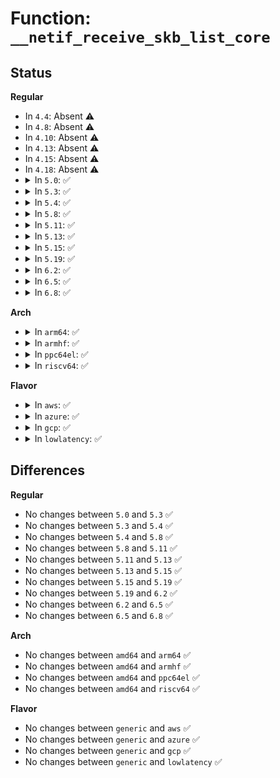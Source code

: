 # Function: <code>__netif_receive_skb_list_core</code>

## Status
<b>Regular</b>
<ul>
<li>
In <code>4.4</code>: Absent ⚠️
</li>
<li>
In <code>4.8</code>: Absent ⚠️
</li>
<li>
In <code>4.10</code>: Absent ⚠️
</li>
<li>
In <code>4.13</code>: Absent ⚠️
</li>
<li>
In <code>4.15</code>: Absent ⚠️
</li>
<li>
In <code>4.18</code>: Absent ⚠️
</li>
<li>
<details>
<summary>In <code>5.0</code>: ✅</summary>

```c
void __netif_receive_skb_list_core(struct list_head *head, bool pfmemalloc);
```

**Collision:** Unique Static

**Inline:** No

**Transformation:** False

**Instances:**

```
In net/core/dev.c (ffffffff818b6cb0)
Location: net/core/dev.c:5021
Inline: False
Direct callers:
  - net/core/dev.c:netif_receive_skb_list
  - net/core/dev.c:netif_receive_skb_list
  - net/core/dev.c:netif_receive_skb_list
```
**Symbols:**

```
ffffffff818b6cb0-ffffffff818b6ea6: __netif_receive_skb_list_core (STB_LOCAL)
```
</details>
</li>
<li>
<details>
<summary>In <code>5.3</code>: ✅</summary>

```c
void __netif_receive_skb_list_core(struct list_head *head, bool pfmemalloc);
```

**Collision:** Unique Static

**Inline:** No

**Transformation:** False

**Instances:**

```
In net/core/dev.c (ffffffff81903ed0)
Location: net/core/dev.c:5060
Inline: False
Direct callers:
  - net/core/dev.c:netif_receive_skb_list
  - net/core/dev.c:netif_receive_skb_list
  - net/core/dev.c:netif_receive_skb_list
```
**Symbols:**

```
ffffffff81903ed0-ffffffff81904121: __netif_receive_skb_list_core (STB_LOCAL)
```
</details>
</li>
<li>
<details>
<summary>In <code>5.4</code>: ✅</summary>

```c
void __netif_receive_skb_list_core(struct list_head *head, bool pfmemalloc);
```

**Collision:** Unique Static

**Inline:** No

**Transformation:** False

**Instances:**

```
In net/core/dev.c (ffffffff81935030)
Location: net/core/dev.c:4962
Inline: False
Direct callers:
  - net/core/dev.c:netif_receive_skb_list_internal
  - net/core/dev.c:netif_receive_skb_list_internal
  - net/core/dev.c:netif_receive_skb_list_internal
```
**Symbols:**

```
ffffffff81935030-ffffffff81935281: __netif_receive_skb_list_core (STB_LOCAL)
```
</details>
</li>
<li>
<details>
<summary>In <code>5.8</code>: ✅</summary>

```c
void __netif_receive_skb_list_core(struct list_head *head, bool pfmemalloc);
```

**Collision:** Unique Static

**Inline:** No

**Transformation:** False

**Instances:**

```
In net/core/dev.c (ffffffff81a09cd0)
Location: net/core/dev.c:5333
Inline: False
Direct callers:
  - net/core/dev.c:__netif_receive_skb_list
  - net/core/dev.c:__netif_receive_skb_list
  - net/core/dev.c:__netif_receive_skb_list
```
**Symbols:**

```
ffffffff81a09cd0-ffffffff81a09f1a: __netif_receive_skb_list_core (STB_LOCAL)
```
</details>
</li>
<li>
<details>
<summary>In <code>5.11</code>: ✅</summary>

```c
void __netif_receive_skb_list_core(struct list_head *head, bool pfmemalloc);
```

**Collision:** Unique Static

**Inline:** No

**Transformation:** False

**Instances:**

```
In net/core/dev.c (ffffffff81a0b270)
Location: net/core/dev.c:5387
Inline: False
Direct callers:
  - net/core/dev.c:__netif_receive_skb_list
  - net/core/dev.c:__netif_receive_skb_list
  - net/core/dev.c:__netif_receive_skb_list
```
**Symbols:**

```
ffffffff81a0b270-ffffffff81a0b4ba: __netif_receive_skb_list_core (STB_LOCAL)
```
</details>
</li>
<li>
<details>
<summary>In <code>5.13</code>: ✅</summary>

```c
void __netif_receive_skb_list_core(struct list_head *head, bool pfmemalloc);
```

**Collision:** Unique Static

**Inline:** No

**Transformation:** False

**Instances:**

```
In net/core/dev.c (ffffffff819f1830)
Location: net/core/dev.c:5511
Inline: False
Direct callers:
  - net/core/dev.c:netif_receive_skb_list_internal
  - net/core/dev.c:netif_receive_skb_list_internal
  - net/core/dev.c:netif_receive_skb_list_internal
```
**Symbols:**

```
ffffffff819f1830-ffffffff819f1a61: __netif_receive_skb_list_core (STB_LOCAL)
```
</details>
</li>
<li>
<details>
<summary>In <code>5.15</code>: ✅</summary>

```c
void __netif_receive_skb_list_core(struct list_head *head, bool pfmemalloc);
```

**Collision:** Unique Static

**Inline:** No

**Transformation:** False

**Instances:**

```
In net/core/dev.c (ffffffff81aa3150)
Location: net/core/dev.c:5500
Inline: False
Direct callers:
  - net/core/dev.c:netif_receive_skb_list_internal
  - net/core/dev.c:netif_receive_skb_list_internal
  - net/core/dev.c:netif_receive_skb_list_internal
```
**Symbols:**

```
ffffffff81aa3150-ffffffff81aa3381: __netif_receive_skb_list_core (STB_LOCAL)
```
</details>
</li>
<li>
<details>
<summary>In <code>5.19</code>: ✅</summary>

```c
void __netif_receive_skb_list_core(struct list_head *head, bool pfmemalloc);
```

**Collision:** Unique Static

**Inline:** No

**Transformation:** False

**Instances:**

```
In net/core/dev.c (ffffffff81c1b430)
Location: net/core/dev.c:5537
Inline: False
Direct callers:
  - net/core/dev.c:netif_receive_skb_list_internal
  - net/core/dev.c:netif_receive_skb_list_internal
  - net/core/dev.c:netif_receive_skb_list_internal
```
**Symbols:**

```
ffffffff81c1b430-ffffffff81c1b67b: __netif_receive_skb_list_core (STB_LOCAL)
```
</details>
</li>
<li>
<details>
<summary>In <code>6.2</code>: ✅</summary>

```c
void __netif_receive_skb_list_core(struct list_head *head, bool pfmemalloc);
```

**Collision:** Unique Static

**Inline:** No

**Transformation:** False

**Instances:**

```
In net/core/dev.c (ffffffff81dcc3a0)
Location: net/core/dev.c:5528
Inline: False
Direct callers:
  - net/core/dev.c:netif_receive_skb_list_internal
  - net/core/dev.c:netif_receive_skb_list_internal
  - net/core/dev.c:netif_receive_skb_list_internal
```
**Symbols:**

```
ffffffff81dcc3a0-ffffffff81dcc5eb: __netif_receive_skb_list_core (STB_LOCAL)
```
</details>
</li>
<li>
<details>
<summary>In <code>6.5</code>: ✅</summary>

```c
void __netif_receive_skb_list_core(struct list_head *head, bool pfmemalloc);
```

**Collision:** Unique Static

**Inline:** No

**Transformation:** False

**Instances:**

```
In net/core/dev.c (ffffffff81e3cf00)
Location: net/core/dev.c:5504
Inline: False
Direct callers:
  - net/core/dev.c:netif_receive_skb_list_internal
  - net/core/dev.c:netif_receive_skb_list_internal
  - net/core/dev.c:netif_receive_skb_list_internal
```
**Symbols:**

```
ffffffff81e3cf00-ffffffff81e3d14b: __netif_receive_skb_list_core (STB_LOCAL)
```
</details>
</li>
<li>
<details>
<summary>In <code>6.8</code>: ✅</summary>

```c
void __netif_receive_skb_list_core(struct list_head *head, bool pfmemalloc);
```

**Collision:** Unique Static

**Inline:** No

**Transformation:** False

**Instances:**

```
In net/core/dev.c (ffffffff81efb7a0)
Location: net/core/dev.c:5586
Inline: False
Direct callers:
  - net/core/dev.c:netif_receive_skb_list_internal
  - net/core/dev.c:netif_receive_skb_list_internal
  - net/core/dev.c:netif_receive_skb_list_internal
```
**Symbols:**

```
ffffffff81efb7a0-ffffffff81efb9eb: __netif_receive_skb_list_core (STB_LOCAL)
```
</details>
</li>
</ul>
<b>Arch</b>
<ul>
<li>
<details>
<summary>In <code>arm64</code>: ✅</summary>

```c
void __netif_receive_skb_list_core(struct list_head *head, bool pfmemalloc);
```

**Collision:** Unique Static

**Inline:** No

**Transformation:** False

**Instances:**

```
In net/core/dev.c (ffff800010bd3318)
Location: net/core/dev.c:4962
Inline: False
Direct callers:
  - net/core/dev.c:netif_receive_skb_list_internal
  - net/core/dev.c:netif_receive_skb_list_internal
  - net/core/dev.c:netif_receive_skb_list_internal
```
**Symbols:**

```
ffff800010bd3318-ffff800010bd3534: __netif_receive_skb_list_core (STB_LOCAL)
```
</details>
</li>
<li>
<details>
<summary>In <code>armhf</code>: ✅</summary>

```c
void __netif_receive_skb_list_core(struct list_head *head, bool pfmemalloc);
```

**Collision:** Unique Static

**Inline:** No

**Transformation:** False

**Instances:**

```
In net/core/dev.c (c0cedff4)
Location: net/core/dev.c:4962
Inline: False
Direct callers:
  - net/core/dev.c:netif_receive_skb_list_internal
  - net/core/dev.c:netif_receive_skb_list_internal
  - net/core/dev.c:netif_receive_skb_list_internal
```
**Symbols:**

```
c0cedff4-c0cee214: __netif_receive_skb_list_core (STB_LOCAL)
```
</details>
</li>
<li>
<details>
<summary>In <code>ppc64el</code>: ✅</summary>

```c
void __netif_receive_skb_list_core(struct list_head *head, bool pfmemalloc);
```

**Collision:** Unique Static

**Inline:** No

**Transformation:** False

**Instances:**

```
In net/core/dev.c (c000000000cb1de0)
Location: net/core/dev.c:4962
Inline: False
Direct callers:
  - net/core/dev.c:netif_receive_skb_list_internal
  - net/core/dev.c:netif_receive_skb_list_internal
  - net/core/dev.c:netif_receive_skb_list_internal
```
**Symbols:**

```
c000000000cb1de0-c000000000cb20e8: __netif_receive_skb_list_core (STB_LOCAL)
```
</details>
</li>
<li>
<details>
<summary>In <code>riscv64</code>: ✅</summary>

```c
void __netif_receive_skb_list_core(struct list_head *head, bool pfmemalloc);
```

**Collision:** Unique Static

**Inline:** No

**Transformation:** False

**Instances:**

```
In net/core/dev.c (ffffffe00075d608)
Location: net/core/dev.c:4962
Inline: False
Direct callers:
  - net/core/dev.c:netif_receive_skb_list_internal
  - net/core/dev.c:netif_receive_skb_list_internal
  - net/core/dev.c:netif_receive_skb_list_internal
```
**Symbols:**

```
ffffffe00075d608-ffffffe00075d766: __netif_receive_skb_list_core (STB_LOCAL)
```
</details>
</li>
</ul>
<b>Flavor</b>
<ul>
<li>
<details>
<summary>In <code>aws</code>: ✅</summary>

```c
void __netif_receive_skb_list_core(struct list_head *head, bool pfmemalloc);
```

**Collision:** Unique Static

**Inline:** No

**Transformation:** False

**Instances:**

```
In net/core/dev.c (ffffffff818d5010)
Location: net/core/dev.c:4962
Inline: False
Direct callers:
  - net/core/dev.c:netif_receive_skb_list_internal
  - net/core/dev.c:netif_receive_skb_list_internal
  - net/core/dev.c:netif_receive_skb_list_internal
```
**Symbols:**

```
ffffffff818d5010-ffffffff818d5261: __netif_receive_skb_list_core (STB_LOCAL)
```
</details>
</li>
<li>
<details>
<summary>In <code>azure</code>: ✅</summary>

```c
void __netif_receive_skb_list_core(struct list_head *head, bool pfmemalloc);
```

**Collision:** Unique Static

**Inline:** No

**Transformation:** False

**Instances:**

```
In net/core/dev.c (ffffffff8188ee80)
Location: net/core/dev.c:4962
Inline: False
Direct callers:
  - net/core/dev.c:netif_receive_skb_list_internal
  - net/core/dev.c:netif_receive_skb_list_internal
  - net/core/dev.c:netif_receive_skb_list_internal
```
**Symbols:**

```
ffffffff8188ee80-ffffffff8188f0d1: __netif_receive_skb_list_core (STB_LOCAL)
```
</details>
</li>
<li>
<details>
<summary>In <code>gcp</code>: ✅</summary>

```c
void __netif_receive_skb_list_core(struct list_head *head, bool pfmemalloc);
```

**Collision:** Unique Static

**Inline:** No

**Transformation:** False

**Instances:**

```
In net/core/dev.c (ffffffff81926030)
Location: net/core/dev.c:4962
Inline: False
Direct callers:
  - net/core/dev.c:netif_receive_skb_list_internal
  - net/core/dev.c:netif_receive_skb_list_internal
  - net/core/dev.c:netif_receive_skb_list_internal
```
**Symbols:**

```
ffffffff81926030-ffffffff81926281: __netif_receive_skb_list_core (STB_LOCAL)
```
</details>
</li>
<li>
<details>
<summary>In <code>lowlatency</code>: ✅</summary>

```c
void __netif_receive_skb_list_core(struct list_head *head, bool pfmemalloc);
```

**Collision:** Unique Static

**Inline:** No

**Transformation:** False

**Instances:**

```
In net/core/dev.c (ffffffff819475d0)
Location: net/core/dev.c:4962
Inline: False
Direct callers:
  - net/core/dev.c:netif_receive_skb_list_internal
  - net/core/dev.c:netif_receive_skb_list_internal
  - net/core/dev.c:netif_receive_skb_list_internal
```
**Symbols:**

```
ffffffff819475d0-ffffffff81947821: __netif_receive_skb_list_core (STB_LOCAL)
```
</details>
</li>
</ul>

## Differences
<b>Regular</b>
<ul>
<li>
No changes between <code>5.0</code> and <code>5.3</code> ✅
</li>
<li>
No changes between <code>5.3</code> and <code>5.4</code> ✅
</li>
<li>
No changes between <code>5.4</code> and <code>5.8</code> ✅
</li>
<li>
No changes between <code>5.8</code> and <code>5.11</code> ✅
</li>
<li>
No changes between <code>5.11</code> and <code>5.13</code> ✅
</li>
<li>
No changes between <code>5.13</code> and <code>5.15</code> ✅
</li>
<li>
No changes between <code>5.15</code> and <code>5.19</code> ✅
</li>
<li>
No changes between <code>5.19</code> and <code>6.2</code> ✅
</li>
<li>
No changes between <code>6.2</code> and <code>6.5</code> ✅
</li>
<li>
No changes between <code>6.5</code> and <code>6.8</code> ✅
</li>
</ul>
<b>Arch</b>
<ul>
<li>
No changes between <code>amd64</code> and <code>arm64</code> ✅
</li>
<li>
No changes between <code>amd64</code> and <code>armhf</code> ✅
</li>
<li>
No changes between <code>amd64</code> and <code>ppc64el</code> ✅
</li>
<li>
No changes between <code>amd64</code> and <code>riscv64</code> ✅
</li>
</ul>
<b>Flavor</b>
<ul>
<li>
No changes between <code>generic</code> and <code>aws</code> ✅
</li>
<li>
No changes between <code>generic</code> and <code>azure</code> ✅
</li>
<li>
No changes between <code>generic</code> and <code>gcp</code> ✅
</li>
<li>
No changes between <code>generic</code> and <code>lowlatency</code> ✅
</li>
</ul>
